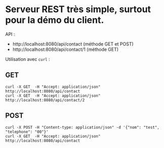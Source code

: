 # Serveur REST très simple, surtout pour la démo du client.

API :

- http://localhost:8080/api/contact (méthode GET et POST)
- http://localhost:8080/api/contact/1 (méthode GET)

Utilisation avec `curl` :

## GET

    curl -X GET  -H "Accept: application/json" http://localhost:8080/api/contact
    curl -X GET  -H "Accept: application/json" http://localhost:8080/api/contact/2

## POST
    curl -X POST -H "Content-type: application/json" -d '{"nom": "test", "telephone": "00"}'
    curl -X GET  -H "Accept: application/json" http://localhost:8080/api/contact

